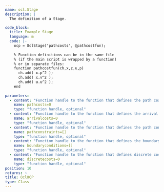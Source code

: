 ```yaml
--- 
name: ocl.Stage
description: |
  The definition of a Stage.

code_block:
  title: Example Stage
  language: m
  code: |-
    ocp = OclStage('pathcosts', @pathcostfun);
    
    % Function definitions can be in the same file 
    % (if the main script is wrapped by a function) 
    % or in separate files:
    function pathcostfun(ch,x,z,u,p)
      ch.add( x.p^2 );
      ch.add( x.v^2 );
      ch.add( u.u^2 );
    end
    
parameters: 
  - content: "Function handle to the function that defines the path costs (also called Lagrange cost or intermediate cost). The signature of the function handle is `fh(ch,x,z,u,p)` where `ch` is the [OclCostHandler](#apiocl_cost_handler), `x` are the states, `z` are the algebraic variables, `u` are the controls, and `p` are the parameters."
    name: pathcosts=0
    type: "function handle, optional"
  - content: "Function handle to the function that defines the arrival costs (also called Mayer terms). The signature of the function handle is `fh(ch,x,T,p)` where `ch` is the [OclCostHandler](#apiocl_cost_handler), `x` are the terminal states, `T` is the final time, `p` are the parameters."
    name: arrivalcosts=0
    type: "function handle, optional"
  - content: "Function handle to the function that defines the path constraints. The signature of the function handle is `fh(ch,x,t,p)` where `ch` is the [OclConstraintHandler](#apiocl_constraint_handler), `t` is the time, `p` are the parameters."
    name: pathconstraints=[]
    type: "function handle, optional"
  - content: "Function handle to the function that defines the boundary conditions. The signature of the function handle is `fh(ch,x0,xF,p)` where `ch` is the [OclConstraintHandler](#apiocl_constraint_handler), `x0` are the initial states, `xF` are the terminal states, `p` are the parameters."
    name: boundaryconditions=[]
    type: "function handle, optional"
  - content: "Function handle to the function that defines discrete cost. The discrete cost terms can depend on any variable of the discretized optimal control problem which is a non-linear program (NLP). The signature of the function handle is `fh(ch, V)` where `ch` is the [OclCostHandler](#apiocl_cost_handler), and `V` of type [OclVariable](#apiocl_variable) are the nlp variables."
    name: discretecosts=0
    type: "function handle, optional"
position: 10
returns: ~
title: OclOCP
type: Class
---
```

